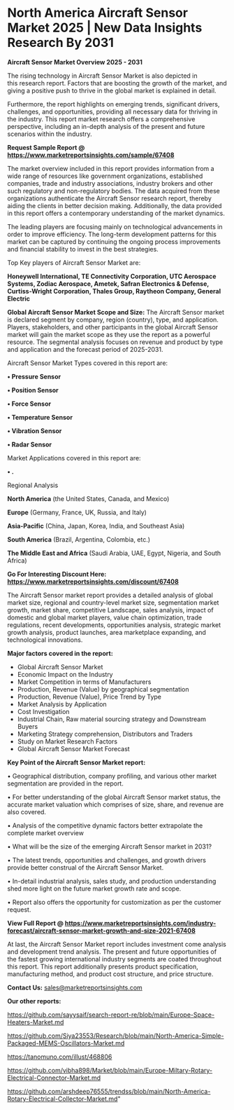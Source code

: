 # North America Aircraft Sensor Market 2025 | New Data Insights Research By 2031

<Strong> Aircraft Sensor Market Overview 2025 - 2031</strong>

The rising technology in Aircraft Sensor Market is also depicted in this research report. Factors that are boosting the growth of the market, and giving a positive push to thrive in the global market is explained in detail.

Furthermore, the report highlights on emerging trends, significant drivers, challenges, and opportunities, providing all necessary data for thriving in the industry. This report market research offers a comprehensive perspective, including an in-depth analysis of the present and future scenarios within the industry.

<strong>Request Sample Report @ <a href=https://www.marketreportsinsights.com/sample/67408>https://www.marketreportsinsights.com/sample/67408</a></strong>

The market overview included in this report provides information from a wide range of resources like government organizations, established companies, trade and industry associations, industry brokers and other such regulatory and non-regulatory bodies. The data acquired from these organizations authenticate the Aircraft Sensor research report, thereby aiding the clients in better decision making. Additionally, the data provided in this report offers a contemporary understanding of the market dynamics.

The leading players are focusing mainly on technological advancements in order to improve efficiency. The long-term development patterns for this market can be captured by continuing the ongoing process improvements and financial stability to invest in the best strategies.

Top Key players of Aircraft Sensor Market are:

<strong>Honeywell International, TE Connectivity Corporation, UTC Aerospace Systems, Zodiac Aerospace, Ametek, Safran Electronics & Defense, Curtiss-Wright Corporation, Thales Group, Raytheon Company, General Electric</strong>

<strong><b>Global Aircraft Sensor Market Scope and Size:</b></strong>
The Aircraft Sensor market is declared segment by company, region (country), type, and application. Players, stakeholders, and other participants in the global Aircraft Sensor market will gain the market scope as they use the report as a powerful resource. The segmental analysis focuses on revenue and product by type and application and the forecast period of 2025-2031.

Aircraft Sensor Market Types covered in this report are:

<strong>• Pressure Sensor

• Position Sensor

• Force Sensor

• Temperature Sensor

• Vibration Sensor

• Radar Sensor</strong>

Market Applications covered in this report are:

<strong>• .</strong> 

Regional Analysis

<strong>North America</strong> (the United States, Canada, and Mexico)

<strong>Europe</strong> (Germany, France, UK, Russia, and Italy)

<strong>Asia-Pacific</strong> (China, Japan, Korea, India, and Southeast Asia)

<strong>South America</strong> (Brazil, Argentina, Colombia, etc.)

<strong>The Middle East and Africa</strong> (Saudi Arabia, UAE, Egypt, Nigeria, and South Africa)

<strong>Go For Interesting Discount Here: <a href=https://www.marketreportsinsights.com/discount/67408>https://www.marketreportsinsights.com/discount/67408</a></strong>

The Aircraft Sensor market report provides a detailed analysis of global market size, regional and country-level market size, segmentation market growth, market share, competitive Landscape, sales analysis, impact of domestic and global market players, value chain optimization, trade regulations, recent developments, opportunities analysis, strategic market growth analysis, product launches, area marketplace expanding, and technological innovations.

<strong><b>Major factors covered in the report:</b></strong>
<ul>
  <li>Global Aircraft Sensor Market </li>
  <li>Economic Impact on the Industry</li>
  <li>Market Competition in terms of Manufacturers</li>
  <li>Production, Revenue (Value) by geographical segmentation</li>
  <li>Production, Revenue (Value), Price Trend by Type</li>
  <li>Market Analysis by Application</li>
  <li>Cost Investigation</li>
  <li>Industrial Chain, Raw material sourcing strategy and Downstream Buyers</li>
  <li>Marketing Strategy comprehension, Distributors and Traders</li>
  <li>Study on Market Research Factors</li>
  <li>Global Aircraft Sensor Market Forecast</li>
</ul>

<strong><b>Key Point of the Aircraft Sensor Market report:</b></strong>

• Geographical distribution, company profiling, and various other market segmentation are provided in the report.

• For better understanding of the global Aircraft Sensor market status, the accurate market valuation which comprises of size, share, and revenue are also covered.

• Analysis of the competitive dynamic factors better extrapolate the complete market overview

• What will be the size of the emerging Aircraft Sensor market in 2031?

• The latest trends, opportunities and challenges, and growth drivers provide better construal of the Aircraft Sensor Market.

• In-detail industrial analysis, sales study, and production understanding shed more light on the future market growth rate and scope.

• Report also offers the opportunity for customization as per the customer request.

<strong><b>View Full Report @ <a href=https://www.marketreportsinsights.com/industry-forecast/aircraft-sensor-market-growth-and-size-2021-67408>https://www.marketreportsinsights.com/industry-forecast/aircraft-sensor-market-growth-and-size-2021-67408</a></b></strong>


At last, the Aircraft Sensor Market report includes investment come analysis and development trend analysis. The present and future opportunities of the fastest growing international industry segments are coated throughout this report. This report additionally presents product specification, manufacturing method, and product cost structure, and price structure.

<strong>Contact Us:</strong>
sales@marketreportsinsights.com

<strong>Our other reports:</strong>

<a href=https://github.com/sayysaif/search-report-re/blob/main/Europe-Space-Heaters-Market.md>https://github.com/sayysaif/search-report-re/blob/main/Europe-Space-Heaters-Market.md</a>

<a href=https://github.com/Siya23553/Research/blob/main/North-America-Simple-Packaged-MEMS-Oscillators-Market.md>https://github.com/Siya23553/Research/blob/main/North-America-Simple-Packaged-MEMS-Oscillators-Market.md</a>

<a href=https://tanomuno.com/illust/468806>https://tanomuno.com/illust/468806</a>

<a href=https://github.com/vibha898/Market/blob/main/Europe-Miltary-Rotary-Electrical-Connector-Market.md>https://github.com/vibha898/Market/blob/main/Europe-Miltary-Rotary-Electrical-Connector-Market.md</a>

<a href=https://github.com/arshdeep76555/trendss/blob/main/North-America-Rotary-Electrical-Collector-Market.md>https://github.com/arshdeep76555/trendss/blob/main/North-America-Rotary-Electrical-Collector-Market.md</a>"
